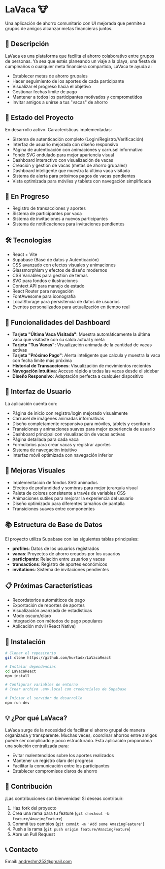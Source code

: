 # LaVaca 🐮
Una aplicación de ahorro comunitario con UI mejorada que permite a grupos de amigos alcanzar metas financieras juntos.

## 🎯 Descripción
LaVaca es una plataforma que facilita el ahorro colaborativo entre grupos de personas. Ya sea que estés planeando un viaje a la playa, una fiesta de cumpleaños o cualquier meta financiera compartida, LaVaca te ayuda a:
- Establecer metas de ahorro grupales
- Hacer seguimiento de los aportes de cada participante
- Visualizar el progreso hacia el objetivo
- Gestionar fechas límite de pago
- Mantener a todos los participantes motivados y comprometidos
- Invitar amigos a unirse a tus "vacas" de ahorro

## 🚀 Estado del Proyecto
En desarrollo activo. Características implementadas:
- Sistema de autenticación completo (Login/Registro/Verificación)
- Interfaz de usuario mejorada con diseño responsivo
- Página de autenticación con animaciones y carrusel informativo
- Fondo SVG ondulado para mejor apariencia visual
- Dashboard interactivo con visualización de vacas
- Creación y gestión de vacas (metas de ahorro grupales)
- Dashboard inteligente que muestra la última vaca visitada
- Sistema de alerta para próximos pagos de vacas pendientes
- Vista optimizada para móviles y tablets con navegación simplificada

## 🔄 En Progreso
- Registro de transacciones y aportes
- Sistema de participantes por vaca
- Sistema de invitaciones a nuevos participantes
- Sistema de notificaciones para invitaciones pendientes

## 🛠 Tecnologías
- React + Vite
- Supabase (Base de datos y Autenticación)
- CSS avanzado con efectos visuales y animaciones
- Glassmorphism y efectos de diseño modernos
- CSS Variables para gestión de temas
- SVG para fondos e ilustraciones
- Context API para manejo de estado
- React Router para navegación
- FontAwesome para iconografía
- LocalStorage para persistencia de datos de usuarios
- Eventos personalizados para actualización en tiempo real

## 🎨 Funcionalidades del Dashboard
- **Tarjeta "Última Vaca Visitada"**: Muestra automáticamente la última vaca que visitaste con su saldo actual y meta
- **Tarjeta "Tus Vacas"**: Visualización animada de la cantidad de vacas activas
- **Tarjeta "Próximo Pago"**: Alerta inteligente que calcula y muestra la vaca con fecha límite más próxima
- **Historial de Transacciones**: Visualización de movimientos recientes
- **Navegación Intuitiva**: Acceso rápido a todas las vacas desde el sidebar
- **Diseño Responsivo**: Adaptación perfecta a cualquier dispositivo

## 📱 Interfaz de Usuario
La aplicación cuenta con:
- Página de inicio con registro/login mejorado visualmente
- Carrusel de imágenes animadas informativas
- Diseño completamente responsivo para móviles, tablets y escritorio
- Transiciones y animaciones suaves para mejor experiencia de usuario
- Dashboard principal con visualización de vacas activas
- Página detallada para cada vaca
- Formularios para crear vacas y registrar aportes
- Sistema de navegación intuitivo
- Interfaz móvil optimizada con navegación inferior

## 🎨 Mejoras Visuales
- Implementación de fondos SVG animados
- Efectos de profundidad y sombras para mejor jerarquía visual
- Paleta de colores consistente a través de variables CSS
- Animaciones sutiles para mejorar la experiencia del usuario
- Diseño optimizado para diferentes tamaños de pantalla
- Transiciones suaves entre componentes

## 📚 Estructura de Base de Datos
El proyecto utiliza Supabase con las siguientes tablas principales:
- **profiles**: Datos de los usuarios registrados
- **vacas**: Proyectos de ahorro creados por los usuarios
- **participants**: Relación entre usuarios y vacas
- **transactions**: Registro de aportes económicos
- **invitations**: Sistema de invitaciones pendientes

## 📋 Próximas Características
- Recordatorios automáticos de pago
- Exportación de reportes de aportes
- Visualización avanzada de estadísticas
- Modo oscuro/claro
- Integración con métodos de pago populares
- Aplicación móvil (React Native)

## 🔧 Instalación
```bash
# Clonar el repositorio
git clone https://github.com/hurtadx/LaVacaReact

# Instalar dependencias
cd LaVacaReact
npm install

# Configurar variables de entorno
# Crear archivo .env.local con credenciales de Supabase

# Iniciar el servidor de desarrollo
npm run dev
```

## 💡 ¿Por qué LaVaca?
LaVaca surge de la necesidad de facilitar el ahorro grupal de manera organizada y transparente. Muchas veces, coordinar ahorros entre amigos puede ser complicado y poco estructurado. Esta aplicación proporciona una solución centralizada para:
- Evitar malentendidos sobre los aportes realizados
- Mantener un registro claro del progreso
- Facilitar la comunicación entre los participantes
- Establecer compromisos claros de ahorro

## 👥 Contribución
¡Las contribuciones son bienvenidas! Si deseas contribuir:
1. Haz fork del proyecto
2. Crea una rama para tu feature (`git checkout -b feature/AmazingFeature`)
3. Commit tus cambios (`git commit -m 'Add some AmazingFeature'`)
4. Push a la rama (`git push origin feature/AmazingFeature`)
5. Abre un Pull Request

## 📞 Contacto
Email: andreshm253@gmail.com